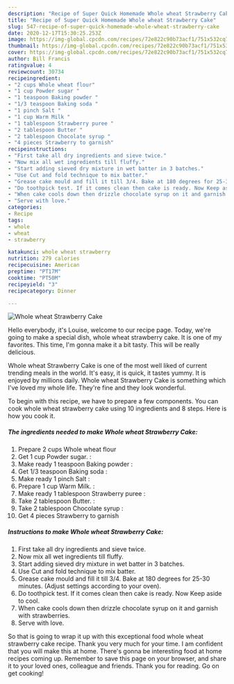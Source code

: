 ```yaml
---
description: "Recipe of Super Quick Homemade Whole wheat Strawberry Cake"
title: "Recipe of Super Quick Homemade Whole wheat Strawberry Cake"
slug: 547-recipe-of-super-quick-homemade-whole-wheat-strawberry-cake
date: 2020-12-17T15:30:25.253Z
image: https://img-global.cpcdn.com/recipes/72e822c90b73acf1/751x532cq70/whole-wheat-strawberry-cake-recipe-main-photo.jpg
thumbnail: https://img-global.cpcdn.com/recipes/72e822c90b73acf1/751x532cq70/whole-wheat-strawberry-cake-recipe-main-photo.jpg
cover: https://img-global.cpcdn.com/recipes/72e822c90b73acf1/751x532cq70/whole-wheat-strawberry-cake-recipe-main-photo.jpg
author: Bill Francis
ratingvalue: 4
reviewcount: 30734
recipeingredient:
- "2 cups Whole wheat flour"
- "1 cup Powder sugar "
- "1 teaspoon Baking powder "
- "1/3 teaspoon Baking soda "
- "1 pinch Salt "
- "1 cup Warm Milk "
- "1 tablespoon Strawberry puree "
- "2 tablespoon Butter "
- "2 tablespoon Chocolate syrup "
- "4 pieces Strawberry to garnish"
recipeinstructions:
- "First take all dry ingredients and sieve twice."
- "Now mix all wet ingredients till fluffy."
- "Start adding sieved dry mixture in wet batter in 3 batches."
- "Use Cut and fold technique to mix batter."
- "Grease cake mould and fill it till 3/4. Bake at 180 degrees for 25-30 minutes. (Adjust settings according to your oven)."
- "Do toothpick test. If it comes clean then cake is ready. Now Keep aside to cool."
- "When cake cools down then drizzle chocolate syrup on it and garnish with strawberries."
- "Serve with love."
categories:
- Recipe
tags:
- whole
- wheat
- strawberry

katakunci: whole wheat strawberry 
nutrition: 279 calories
recipecuisine: American
preptime: "PT17M"
cooktime: "PT50M"
recipeyield: "3"
recipecategory: Dinner

---
```



![Whole wheat Strawberry Cake](https://img-global.cpcdn.com/recipes/72e822c90b73acf1/751x532cq70/whole-wheat-strawberry-cake-recipe-main-photo.jpg)

Hello everybody, it's Louise, welcome to our recipe page. Today, we're going to make a special dish, whole wheat strawberry cake. It is one of my favorites. This time, I'm gonna make it a bit tasty. This will be really delicious.

Whole wheat Strawberry Cake is one of the most well liked of current trending meals in the world. It's easy, it is quick, it tastes yummy. It is enjoyed by millions daily. Whole wheat Strawberry Cake is something which I've loved my whole life. They're fine and they look wonderful.




To begin with this recipe, we have to prepare a few components. You can cook whole wheat strawberry cake using 10 ingredients and 8 steps. Here is how you cook it.

<!--inarticleads1-->

##### The ingredients needed to make Whole wheat Strawberry Cake:

1. Prepare 2 cups Whole wheat flour
1. Get 1 cup Powder sugar. :
1. Make ready 1 teaspoon Baking powder :
1. Get 1/3 teaspoon Baking soda :
1. Make ready 1 pinch Salt :
1. Prepare 1 cup Warm Milk. :
1. Make ready 1 tablespoon Strawberry puree :
1. Take 2 tablespoon Butter. :
1. Take 2 tablespoon Chocolate syrup :
1. Get 4 pieces Strawberry to garnish




<!--inarticleads2-->

##### Instructions to make Whole wheat Strawberry Cake:

1. First take all dry ingredients and sieve twice.
1. Now mix all wet ingredients till fluffy.
1. Start adding sieved dry mixture in wet batter in 3 batches.
1. Use Cut and fold technique to mix batter.
1. Grease cake mould and fill it till 3/4. Bake at 180 degrees for 25-30 minutes. (Adjust settings according to your oven).
1. Do toothpick test. If it comes clean then cake is ready. Now Keep aside to cool.
1. When cake cools down then drizzle chocolate syrup on it and garnish with strawberries.
1. Serve with love.




So that is going to wrap it up with this exceptional food whole wheat strawberry cake recipe. Thank you very much for your time. I am confident that you will make this at home. There's gonna be interesting food at home recipes coming up. Remember to save this page on your browser, and share it to your loved ones, colleague and friends. Thank you for reading. Go on get cooking!
